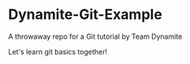 Dynamite-Git-Example
====================

A throwaway repo for a Git tutorial by Team Dynamite

Let's learn git basics together!